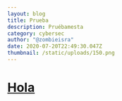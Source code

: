 ```yaml
---
layout: blog
title: Prueba
description: Pruébamesta
category: cybersec
author: "@zombieisra"
date: 2020-07-20T22:49:30.047Z
thumbnail: /static/uploads/150.png
---
```

# [Hola](www.google.com)
